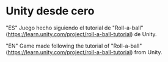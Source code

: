 # Unity desde cero
"ES" Juego hecho siguiendo el tutorial de "Roll-a-ball" (https://learn.unity.com/project/roll-a-ball-tutorial) de Unity.

"EN" Game made following the tutorial of "Roll-a-ball" (https://learn.unity.com/project/roll-a-ball-tutorial) from Unity.
 
